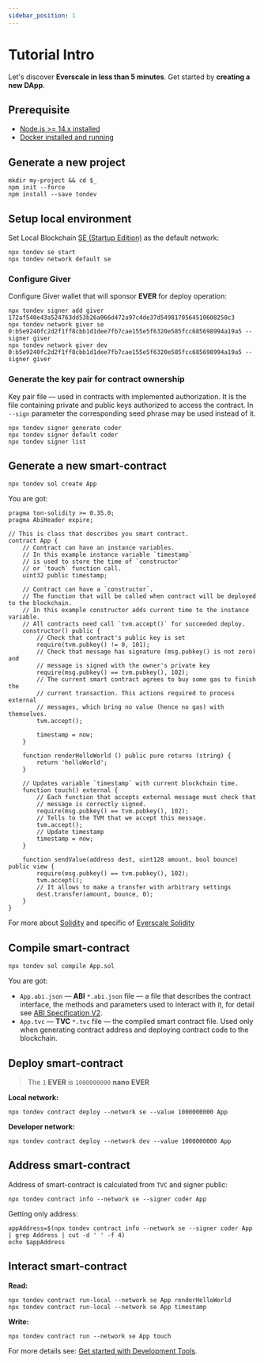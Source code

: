 ```yaml
---
sidebar_position: 1
---
```


# Tutorial Intro

Let's discover **Everscale in less than 5 minutes**.
Get started by **creating a new DApp**.

## Prerequisite

- [Node.js >= 14.x installed](https://nodejs.org)
- [Docker installed and running](https://docs.docker.com/desktop/#download-and-install)

## Generate a new project

```shell
mkdir my-project && cd $_
npm init --force
npm install --save tondev
```

## Setup local environment

Set Local Blockchain [SE (Startup Edition)](https://github.com/tonlabs/tonos-se) as the default network:

```shell
npx tondev se start
npx tondev network default se
```

### Configure Giver

Configure Giver wallet that will sponsor **EVER** for deploy operation:

```shell
npx tondev signer add giver 172af540e43a524763dd53b26a066d472a97c4de37d5498170564510608250c3
npx tondev network giver se 0:b5e9240fc2d2f1ff8cbb1d1dee7fb7cae155e5f6320e585fcc685698994a19a5 --signer giver
npx tondev network giver dev 0:b5e9240fc2d2f1ff8cbb1d1dee7fb7cae155e5f6320e585fcc685698994a19a5 --signer giver
```

### Generate the key pair for contract ownership

Key pair file — used in contracts with implemented authorization. It is the file containing private and public keys authorized to access the contract. In `--sign` parameter the corresponding seed phrase may be used instead of it.

```shell
npx tondev signer generate coder
npx tondev signer default coder
npx tondev signer list 
```

## Generate a new smart-contract

```shell
npx tondev sol create App
```

You are got:

```solidity
pragma ton-solidity >= 0.35.0;
pragma AbiHeader expire;

// This is class that describes you smart contract.
contract App {
    // Contract can have an instance variables.
    // In this example instance variable `timestamp`
    // is used to store the time of `constructor`
    // or `touch` function call.
    uint32 public timestamp;

    // Contract can have a `constructor`. 
    // The function that will be called when contract will be deployed to the blockchain.
    // In this example constructor adds current time to the instance variable.
    // All contracts need call `tvm.accept()` for succeeded deploy.
    constructor() public {
        // Check that contract's public key is set
        require(tvm.pubkey() != 0, 101);
        // Check that message has signature (msg.pubkey() is not zero) and
        // message is signed with the owner's private key
        require(msg.pubkey() == tvm.pubkey(), 102);
        // The current smart contract agrees to buy some gas to finish the
        // current transaction. This actions required to process external
        // messages, which bring no value (hence no gas) with themselves.
        tvm.accept();

        timestamp = now;
    }

    function renderHelloWorld () public pure returns (string) {
        return 'helloWorld';
    }

    // Updates variable `timestamp` with current blockchain time.
    function touch() external {
        // Each function that accepts external message must check that
        // message is correctly signed.
        require(msg.pubkey() == tvm.pubkey(), 102);
        // Tells to the TVM that we accept this message.
        tvm.accept();
        // Update timestamp
        timestamp = now;
    }

    function sendValue(address dest, uint128 amount, bool bounce) public view {
        require(msg.pubkey() == tvm.pubkey(), 102);
        tvm.accept();
        // It allows to make a transfer with arbitrary settings
        dest.transfer(amount, bounce, 0);
    }
}
```

For more about [Solidity](https://docs.soliditylang.org/en/v0.8.10/structure-of-a-contract.html) and specific of [Everscale Solidity](https://github.com/tonlabs/TON-Solidity-Compiler/blob/master/API.md)

## Compile smart-contract

```shell
npx tondev sol compile App.sol
```

You are got:

- `App.abi.json` — **ABI** `*.abi.json` file — a file that describes the contract interface, the methods and parameters used to interact with it, for detail see [ABI Specification V2](https://docs.ton.dev/86757ecb2/p/40ba94-abi-specification-v2).
- `App.tvc` — **TVC** `*.tvc` file — the compiled smart contract file. Used only when generating contract address and deploying contract code to the blockchain.

## Deploy smart-contract

> The `1` **EVER** is `1000000000` **nano EVER**

**Local network:**
```shell
npx tondev contract deploy --network se --value 1000000000 App
```

**Developer network:**
```shell
npx tondev contract deploy --network dev --value 1000000000 App
```

## Address smart-contract

Address of smart-contract is calculated from `TVC` and signer public:
```shell
npx tondev contract info --network se --signer coder App
```

Getting only address:
```shell
appAddress=$(npx tondev contract info --network se --signer coder App | grep Address | cut -d ' ' -f 4)
echo $appAddress
```

## Interact smart-contract

**Read:**
```shell
npx tondev contract run-local --network se App renderHelloWorld
npx tondev contract run-local --network se App timestamp
```

**Write:**
```shell
npx tondev contract run --network se App touch
```

For more details see: [Get started with Development Tools](https://github.com/tonlabs/tondev/blob/main/docs/quick_start.md#table-of-contents).
